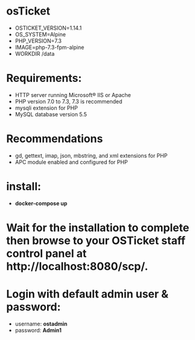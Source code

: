 # osTicket 
  * OSTICKET_VERSION=1.14.1
  * OS_SYSTEM=Alpine
  * PHP_VERSION=7.3
  * IMAGE=php-7.3-fpm-alpine
  * WORKDIR /data


# Requirements:
 * HTTP server running Microsoft® IIS or Apache
 * PHP version 7.0 to 7.3, 7.3 is recommended
 * mysqli extension for PHP
 * MySQL database version 5.5
# Recommendations
 * gd, gettext, imap, json, mbstring, and xml extensions for PHP
 * APC module enabled and configured for PHP

# install:
* **docker-compose up**

# Wait for the installation to complete then browse to your OSTicket staff control panel at http://localhost:8080/scp/. 
# Login with default admin user & password:

* username: **ostadmin**
* password: **Admin1**



